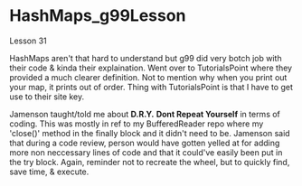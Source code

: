 # HashMaps_g99Lesson
Lesson 31

HashMaps aren't that hard to understand but g99 did very botch job with their code & kinda their explaination.  Went over to TutorialsPoint where they provided a much clearer definition.  Not to mention why when you print out your map, it prints out of order.  Thing with TutorialsPoint is that I have to get use to their site key.

Jamenson taught/told me about **D.R.Y.** **Dont Repeat Yourself** in terms of coding.  This was mostly in ref to my BufferedReader repo where my 'close()' method in the finally block and it didn't need to be.  Jamenson said that during a code review, person would have gotten yelled at for adding more non neccessary lines of code and that it could've easily been put in the try block.  Again, reminder not to recreate the wheel, but to quickly find, save time, & execute.